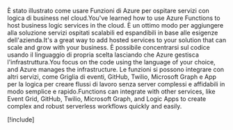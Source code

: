 <span data-ttu-id="b77cf-101">È stato illustrato come usare Funzioni di Azure per ospitare servizi con logica di business nel cloud.</span><span class="sxs-lookup"><span data-stu-id="b77cf-101">You've learned how to use Azure Functions to host business logic services in the cloud.</span></span> <span data-ttu-id="b77cf-102">È un ottimo modo per aggiungere alla soluzione servizi ospitati scalabili ed espandibili in base alle esigenze dell'azienda.</span><span class="sxs-lookup"><span data-stu-id="b77cf-102">It's a great way to add hosted services to your solution that can scale and grow with your business.</span></span> <span data-ttu-id="b77cf-103">È possibile concentrarsi sul codice usando il linguaggio di propria scelta lasciando che Azure gestisca l'infrastruttura.</span><span class="sxs-lookup"><span data-stu-id="b77cf-103">You focus on the code using the language of your choice, and Azure manages the infrastructure.</span></span> <span data-ttu-id="b77cf-104">Le funzioni si possono integrare con altri servizi, come Griglia di eventi, GitHub, Twilio, Microsoft Graph e App per la logica per creare flussi di lavoro senza server complessi e affidabili in modo semplice e rapido.</span><span class="sxs-lookup"><span data-stu-id="b77cf-104">Functions can integrate with other services, like Event Grid, GitHub, Twilio, Microsoft Graph, and Logic Apps to create complex and robust serverless workflows quickly and easily.</span></span>

[!include[](../../../includes/azure-sandbox-cleanup.md)]